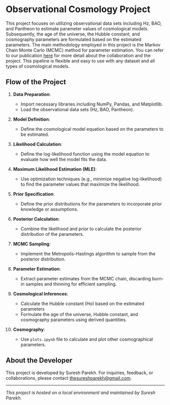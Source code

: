 # Observational Cosmology Project

This project focuses on utilizing observational data sets including Hz, BAO, and Pantheon to estimate parameter values of cosmological models. Subsequently, the age of the universe, the Hubble constant, and cosmography parameters are formulated based on the estimated parameters. The main methodology employed in this project is the Markov Chain Monte Carlo (MCMC) method for parameter estimation. You can refer to our publication [here](https://arxiv.org/abs/2310.18665) for more detail about the collaboration and the project. This pipeline is flexible and easy to use with any dataset and all types of cosmological models.

## Flow of the Project

1. **Data Preparation**:

   - Import necessary libraries including NumPy, Pandas, and Matplotlib.
   - Load the observational data sets (Hz, BAO, Pantheon).
2. **Model Definition**:

   - Define the cosmological model equation based on the parameters to be estimated.
3. **Likelihood Calculation**:

   - Define the log-likelihood function using the model equation to evaluate how well the model fits the data.
4. **Maximum Likelihood Estimation (MLE)**:

   - Use optimization techniques (e.g., minimize negative log-likelihood) to find the parameter values that maximize the likelihood.
5. **Prior Specification**:

   - Define the prior distributions for the parameters to incorporate prior knowledge or assumptions.
6. **Posterior Calculation**:

   - Combine the likelihood and prior to calculate the posterior distribution of the parameters.
7. **MCMC Sampling**:

   - Implement the Metropolis-Hastings algorithm to sample from the posterior distribution.
8. **Parameter Estimation**:

   - Extract parameter estimates from the MCMC chain, discarding burn-in samples and thinning for efficient sampling.
9. **Cosmological Inferences**:

   - Calculate the Hubble constant (Ho) based on the estimated parameters
   - Formulate the age of the universe, Hubble constant, and cosmography parameters using derived quantities.
10. **Cosmography**:

    - Use `plots.ipynb` file to calculate and plot other cosmographical parameters.

## About the Developer

This project is developed by Suresh Parekh. For inquiries, feedback, or collaborations, please contact [thesureshparekh@gmail.com](mailto:thesureshparekh@gmail.com).

---

*This project is hosted on a local environment and maintained by Suresh Parekh.*
